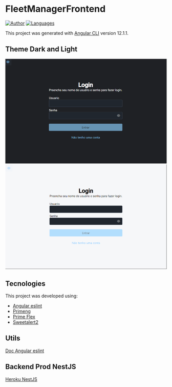 # FleetManagerFrontend

[![Author](https://img.shields.io/badge/author-edumoritz-blue?style=flat-square)](https://github.com/edumoritz)
[![Languages](https://img.shields.io/github/languages/count/edumoritz/fleet-manager-frontend?color=blue&style=flat-square)](#)

This project was generated with [Angular CLI](https://github.com/angular/angular-cli) version 12.1.1.

## Theme Dark and Light

![Theme Dark Preview](.github/dark.png)
![Theme Dark Preview](.github/light.png)

## Tecnologies

This project was developed using:

-   [Angular eslint](https://github.com/angular-eslint/angular-eslint)
-   [Primeng](https://www.primefaces.org/primeng/)
-   [Prime Flex](https://www.primefaces.org/primeflex/flex)
-   [Sweetalert2](https://sweetalert2.github.io/)

## Utils

<a href="https://dev.to/gsarciotto/migrating-and-configuring-eslint-with-angular-11-3fg1">Doc Angular eslint</a>

## Backend Prod NestJS

<a href="https://fleet-manager-backend.herokuapp.com/docs" target="_blank">Heroku NestJS</a>
